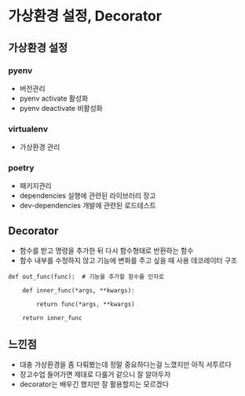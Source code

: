 # 가상환경 설정, Decorator
## 가상환경 설정
### pyenv
- 버전관리
- pyenv activate 활성화
- pyenv deactivate 비활성화

### virtualenv
- 가상환경 관리

### poetry
- 패키지관리
- dependencies 실행에 관련된 라이브러리 장고
- dev-dependencies 개발에 관련된 로드테스트

## Decorator
- 함수를 받고 명령을 추가한 뒤 다시 함수형태로 반환하는 함수
- 함수 내부를 수정하지 않고 기능에 변화를 주고 싶을 때 사용
데코레이터 구조
```
def out_func(func):  # 기능을 추가할 함수를 인자로
    
    def inner_func(*args, **kwargs):

        return func(*args, **kwargs)
    
    return inner_func
```

## 느낀점
- 대충 가상환경을 좀 다뤄봤는데 정말 중요하다는걸 느꼈지만 아직 서투르다
- 장고수업 들어가면 제대로 다룰거 같으니 잘 알아두자
- decorator는 배우긴 했지만 잘 활용할지는 모르겠다